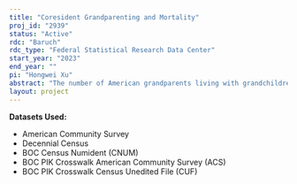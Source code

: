```yaml
---
title: "Coresident Grandparenting and Mortality"
proj_id: "2939"
status: "Active"
rdc: "Baruch"
rdc_type: "Federal Statistical Research Data Center"
start_year: "2023"
end_year: ""
pi: "Hongwei Xu"
abstract: "The number of American grandparents living with grandchildren under age 18 in the same household has increased from 2.3 million in 1980 to 7 million in 2011-2013. Among these grandparents in 2019, 2.3 million provided custodial care of their coresident grandchildren, and about 1.3 million were still in the labor force to support their grandchildren. Previous research has documented the prevalence and trends of grandparents raising their coresident grandchildren. This project adds to the literature by examining the short-term and long-term mortality risks among coresident grandparents. To examine short-term mortality risks, we will identify coresident grandparents (and their caregiving responsibility) in the 2019-2022 American Community Survey (ACS) samples. We will then use the restricted Protected Identification Keys (PIKs) to link them to their death records from the 2022 Numident file. To examine long-term mortality risks, we will identify coresident grandparents (and their caregiving responsibility) in the 2000 Census long-form sample. We will again the restricted PIKs to link these coresident grandparents to their death records from the 2022 Numident file. For both short-term and long-term mortality risks, we will conduct descriptive and regression-based survival analyses to estimate the associations between different levels of coresident grandparenting (ranging from no caregiving to caring for grandchildren for 5 years or longer) and mortality. We will also examine the variations in these associations by race-ethnicity, gender, and immigration status."
layout: project
---
```


**Datasets Used:**

  - American Community Survey 
  - Decennial Census 
  - BOC Census Numident (CNUM) 
  - BOC PIK Crosswalk American Community Survey (ACS) 
  - BOC PIK Crosswalk Census Unedited File (CUF) 

